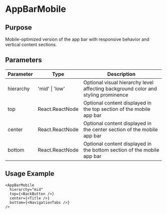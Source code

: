 # AppBarMobile

## Purpose
Mobile-optimized version of the app bar with responsive behavior and vertical content sections.

## Parameters

| Parameter | Type | Description |
|-----------|------|-------------|
| hierarchy | 'mid' \| 'low' | Optional visual hierarchy level affecting background color and styling prominence |
| top | React.ReactNode | Optional content displayed in the top section of the mobile app bar |
| center | React.ReactNode | Optional content displayed in the center section of the mobile app bar |
| bottom | React.ReactNode | Optional content displayed in the bottom section of the mobile app bar |

## Usage Example
```tsx
<AppBarMobile 
  hierarchy="mid"
  top={<BackButton />}
  center={<Title />}
  bottom={<NavigationTabs />}
/>
```